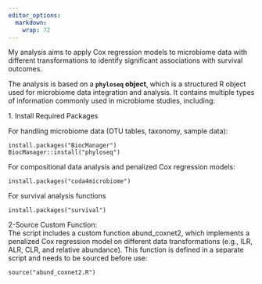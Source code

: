 ```yaml
---
editor_options: 
  markdown: 
    wrap: 72
---
```


My analysis aims to apply Cox regression models to microbiome data with
different transformations to identify significant associations with
survival outcomes.

The analysis is based on a **`phyloseq` object**, which is a structured
R object used for microbiome data integration and analysis. It contains
multiple types of information commonly used in microbiome studies,
including:

1\. Install Required Packages

For handling microbiome data (OTU tables, taxonomy, sample data):

```{r}
install.packages("BiocManager")
BiocManager::install("phyloseq")
```

For compositional data analysis and penalized Cox regression models:

```{r}
install.packages("coda4microbiome")
```

For survival analysis functions

```{r}
install.packages("survival")
```

2-Source Custom Function:\
The script includes a custom function abund_coxnet2, which implements a
penalized Cox regression model on different data transformations (e.g.,
ILR, ALR, CLR, and relative abundance). This function is defined in a
separate script and needs to be sourced before use:

```{r}
source("abund_coxnet2.R")
```

